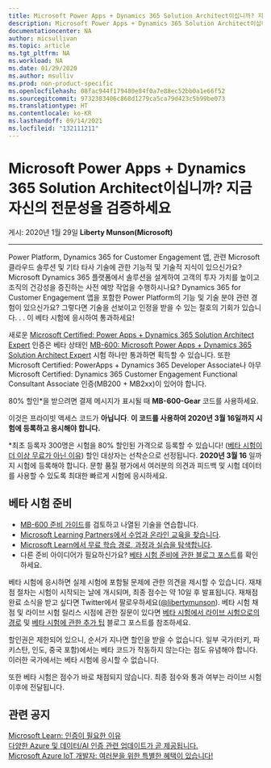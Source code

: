 ```yaml
---
title: Microsoft Power Apps + Dynamics 365 Solution Architect이십니까? 지금 자신의 전문성을 검증하세요 | Microsoft Docs
description: Microsoft Power Apps + Dynamics 365 Solution Architect이십니까? 지금 자신의 전문성을 검증하세요
documentationcenter: NA
author: micsullivan
ms.topic: article
ms.tgt_pltfrm: NA
ms.workload: NA
ms.date: 01/29/2020
ms.author: msulliv
ms.prod: non-product-specific
ms.openlocfilehash: 08fac944f179480e84f0a7e88ec52bb0a1e66f52
ms.sourcegitcommit: 9732383406c868d1279ca5ca79d423c5b99be073
ms.translationtype: HT
ms.contentlocale: ko-KR
ms.lasthandoff: 09/14/2021
ms.locfileid: "132111211"
---
```

# <a name="are-you-a-microsoft-power-apps--dynamics-365-solution-architect-validate-your-expertise-today"></a>Microsoft Power Apps + Dynamics 365 Solution Architect이십니까? 지금 자신의 전문성을 검증하세요

게시: 2020년 1월 29일 **Liberty Munson(Microsoft)**

___

Power Platform, Dynamics 365 for Customer Engagement 앱, 관련 Microsoft 클라우드 솔루션 및 기타 타사 기술에 관한 기능적 및 기술적 지식이 있으신가요? Microsoft Dynamics 365 플랫폼에서 솔루션을 설계하여 고객의 투자 가치를 높이고 조직의 건강성을 증진하는 사전 예방 작업을 수행하시나요? Dynamics 365 for Customer Engagement 앱을 포함한 Power Platform의 기능 및 기술 분야 관련 경험이 있으신가요? 그렇다면 기술을 선보이고 인정을 받을 수 있는 절호의 기회가 있습니다. . . 이 베타 시험에 응시하여 통과하세요!

새로운 [Microsoft Certified: Power Apps + Dynamics 365 Solution Architect Expert](https://docs.microsoft.com/learn/certifications/power-apps-and-d365-solution-architect-expert?WT.mc_id=mb600_MB600blog_cert_powerappsd365solnarch-blog-wwl) 인증은 베타 상태인 [MB-600: Microsoft Power Apps + Dynamics 365 Solution Architect Expert](https://docs.microsoft.com/learn/certifications/exams/mb-600?WT.mc_id=mb600_MB600blog_cert_exammb600-blog-wwl) 시험 하나만 통과하면 획득할 수 있습니다. 또한 Microsoft Certified: PowerApps + Dynamics 365 Developer Associate나 아무 Microsoft Certified: Dynamics 365 Customer Engagement Functional Consultant Associate 인증(MB200 + MB2xx)이 있어야 합니다.

80% 할인*을 받으려면 결제 메시지가 표시될 때 **MB-600-Gear** 코드를 사용하세요.

이것은 프라이빗 액세스 코드가 **아닙니다**. **이 코드를 사용하여 2020년 3월 16일까지 시험에 등록하고 응시해야 합니다.**

*최초 등록자 300명은 시험을 80% 할인된 가격으로 등록할 수 있습니다! ([베타 시험이 더 이상 무료가 아닌 이유](https://www.microsoft.com/en-us/learning/community-blog-post.aspx?BlogId=8&Id=374922)) 할인 대상자는 선착순으로 선정됩니다. **2020년 3월 16** 일까지 시험에 등록해야 합니다. 문항 품질 평가에서 여러분의 의견과 피드백 및 시험 데이터를 사용할 수 있도록 최대한 빠르게 시험에 응시하세요.

## <a name="preparing-for-beta-exams"></a>베타 시험 준비

- [MB-600 준비 가이드](https://docs.microsoft.com/learn/certifications/exams/mb-600?WT.mc_id=mb600_MB600blog_cert_exammb600-blog-wwl)를 검토하고 나열된 기술을 연습합니다.
- [Microsoft Learning Partners에서 수업과 온라인 교육을 찾습니다](https://www.microsoft.com/en-us/learning/course-list.aspx).
- [Microsoft Learn에서 무료 학습 경로, 과정과 실습을 탐색합니다](https://docs.microsoft.com/learn/browse).
- 다른 준비 아이디어가 필요하신가요? [베타 시험 준비에 관한 블로그 포스트](https://www.microsoft.com/en-us/learning/community-blog-post.aspx?BlogId=8&Id=374544)를 확인하세요.

베타 시험에 응시하면 실제 시험에 포함될 문제에 관한 의견을 제시할 수 있습니다. 재채점 절차는 시험이 시작되는 날에 개시되며, 최종 점수는 약 10일 후 발표됩니다. 재채점 완료 소식을 받고 싶다면 Twitter에서 팔로우하세요([@libertymunson](https://twitter.com/LibertyMunson)). 베타 시험 채점 및 라이브 시험 릴리스 시점에 관한 질문이 있다면 [베타 시험에서 라이브 시험으로의 경로](https://www.microsoft.com/en-us/learning/community-blog-post.aspx?BlogId=8&Id=374675) 및 [베타 시험에 관한 추가 팁](https://www.microsoft.com/en-us/learning/community-blog-post.aspx?BlogId=8&Id=374723) 블로그 포스트를 참조하세요.

할인권은 제한되어 있으니, 순서가 지나면 할인을 받을 수 없습니다. 일부 국가(터키, 파키스탄, 인도, 중국 포함)에서는 베타 코드가 작동하지 않는다는 점도 유념해야 합니다. 이러한 국가에서는 베타 시험에 응시할 수 없습니다.

또한 베타 시험은 점수가 바로 채점되지 않습니다. 최종 점수와 통과 여부는 라이브 시험 이후에 전달됩니다.

## <a name="related-announcements"></a>관련 공지

[Microsoft Learn: 인증이 필요한 이유](https://www.microsoft.com/en-us/learning/community-blog-post.aspx?BlogId=8&Id=375280)  
[다양한 Azure 및 데이터/AI 인증 관련 업데이트가 곧 제공됩니다.](https://www.microsoft.com/en-us/learning/community-blog-post.aspx?BlogId=8&Id=375281)  
[Microsoft Azure IoT 개발자: 여러분을 위한 특별한 혜택이 있습니다!](https://www.microsoft.com/en-us/learning/community-blog-post.aspx?BlogId=8&Id=375252)